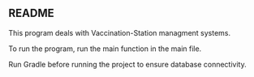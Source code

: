 ## README

This program deals with Vaccination-Station managment systems.

To run the program, run the main function in the main file.

Run Gradle before running the project to ensure database connectivity.
